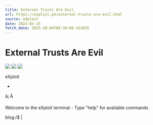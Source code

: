 ```yaml
---
title: External Trusts Are Evil
url: https://exploit.ph/external-trusts-are-evil.html
source: eXploit
date: 2023-03-15
fetch_date: 2025-10-04T09:39:08.421635
---
```


# External Trusts Are Evil

[![](/favicon.jpg)](/)
[![](/assets/images/twitter.png)](https://x.com/exploitph)
[![](/assets/images/gh.png)](https://github.com/0xe7)

eXploit

-
â¡
Ã

Welcome to the eXploit terminal - Type "help" for available commands

blog:/$
|